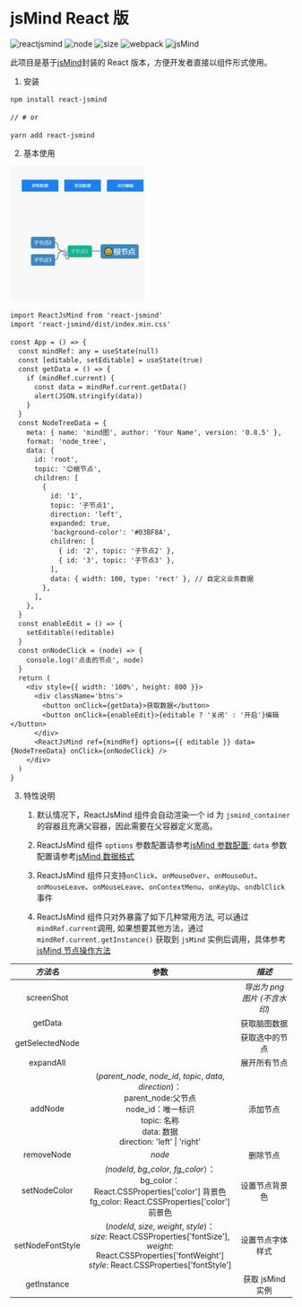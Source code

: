 # jsMind React 版

![reactjsmind](https://img.shields.io/badge/ReactJSMind-JsMind?style=flat&logo=webcomponentsdotorg&color=%23333) ![node](<https://img.shields.io/badge/node-v16.20.0-brightgreen?style=flat&logo=nodedotjs&color=rgb(0%2C126%2C198)>) ![size](<https://img.shields.io/badge/packed%20size-27.9%20KB-brightgreen?style=flat&color=rgb(0%2C126%2C198)>) ![webpack](https://img.shields.io/badge/webpack-v5.93-brightgreen?style=plastic&logo=webpack) ![jsMind](https://img.shields.io/badge/jsMind-0.8.5%2B-brightgreen?style=plastic&logo=npm)

此项目是基于[jsMind](https://github.com/hizzgdev/jsmind)封装的 React 版本，方便开发者直接以组件形式使用。

1. 安装

```
npm install react-jsmind

// # or

yarn add react-jsmind
```

2. 基本使用

![react-jsmind-demo](demo.gif)

```tsx
import ReactJsMind from 'react-jsmind'
import 'react-jsmind/dist/index.min.css'

const App = () => {
  const mindRef: any = useState(null)
  const [editable, setEditable] = useState(true)
  const getData = () => {
    if (mindRef.current) {
      const data = mindRef.current.getData()
      alert(JSON.stringify(data))
    }
  }
  const NodeTreeData = {
    meta: { name: 'mind图', author: 'Your Name', version: '0.8.5' },
    format: 'node_tree',
    data: {
      id: 'root',
      topic: '😊根节点',
      children: [
        {
          id: '1',
          topic: '子节点1',
          direction: 'left',
          expanded: true,
          'background-color': '#03BF8A',
          children: [
            { id: '2', topic: '子节点2' },
            { id: '3', topic: '子节点3' },
          ],
          data: { width: 100, type: 'rect' }, // 自定义业务数据
        },
      ],
    },
  }
  const enableEdit = () => {
    setEditable(!editable)
  }
  const onNodeClick = (node) => {
    console.log('点击的节点', node)
  }
  return (
    <div style={{ width: '100%', height: 800 }}>
      <div className='btns'>
        <button onClick={getData}>获取数据</button>
        <button onClick={enableEdit}>{editable ? '关闭' : '开启'}编辑</button>
      </div>
      <ReactJsMind ref={mindRef} options={{ editable }} data={NodeTreeData} onClick={onNodeClick} />
    </div>
  )
}
```

3.  特性说明

    1. 默认情况下，ReactJsMind 组件会自动渲染一个 id 为 `jsmind_container` 的容器且充满父容器，因此需要在父容器定义宽高。

    2. ReactJsMind 组件 `options` 参数配置请参考[jsMind 参数配置](https://github.com/hizzgdev/jsmind/blob/master/docs/zh/2.options.md); `data` 参数配置请参考[jsMind 数据格式](https://github.com/hizzgdev/jsmind/blob/master/docs/zh/1.usage.md)

    3. ReactJsMind 组件只支持`onClick`、`onMouseOver`、`onMouseOut`、`onMouseLeave`、`onMouseLeave`、`onContextMenu`、`onKeyUp`、`ondblClick` 事件
    4. ReactJsMind 组件只对外暴露了如下几种常用方法, 可以通过 `mindRef.current`调用, 如果想要其他方法，通过 `mindRef.current.getInstance()` 获取到 `jsMind` 实例后调用，具体参考[jsMind 节点操作方法](https://github.com/hizzgdev/jsmind/blob/master/docs/zh/3.operation.md)

|     _方法名_     |                                                                                         参数                                                                                          |            _描述_            |
| :--------------: | :-----------------------------------------------------------------------------------------------------------------------------------------------------------------------------------: | :--------------------------: |
|    screenShot    |                                                                                                                                                                                       | _导出为 png 图片 (不含水印)_ |
|     getData      |                                                                                                                                                                                       |         获取脑图数据         |
| getSelectedNode  |                                                                                                                                                                                       |        获取选中的节点        |
|    expandAll     |                                                                                                                                                                                       |         展开所有节点         |
|     addNode      |     (_parent_node_, _node_id_, _topic_, _data_, _direction_)：<br />parent_node:父节点<br />node_id：唯一标识<br />topic: 名称<br />data: 数据<br />direction: 'left' \| 'right'      |           添加节点           |
|    removeNode    |                                                                                        _node_                                                                                         |           删除节点           |
|   setNodeColor   |                      _(nodeId_, _bg_color_, _fg_color_）：<br />bg_color：React.CSSProperties['color'] 背景色<br />fg_color: React.CSSProperties['color'] 前景色                      |        设置节点背景色        |
| setNodeFontStyle | (_nodeId_, _size_, _weight_, _style_)：<br />_size_: React.CSSProperties['fontSize'],<br />_weight_: React.CSSProperties['fontWeight']<br />_style_: React.CSSProperties['fontStyle'] |       设置节点字体样式       |
|   getInstance    |                                                                                                                                                                                       |       获取 jsMind 实例       |
